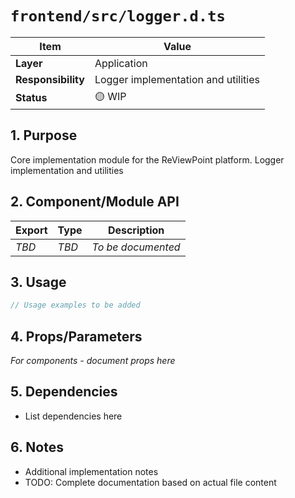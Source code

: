 # `frontend/src/logger.d.ts`

| Item               | Value                                                              |
| ------------------ | ------------------------------------------------------------------ |
| **Layer**          | Application                                                           |
| **Responsibility** | Logger implementation and utilities                                                   |
| **Status**         | 🟡 WIP                                                            |

## 1. Purpose

Core implementation module for the ReViewPoint platform. Logger implementation and utilities

## 2. Component/Module API

| Export       | Type     | Description            |
| ------------ | -------- | ---------------------- |
| *TBD*        | *TBD*    | *To be documented*     |

## 3. Usage

```typescript
// Usage examples to be added
```

## 4. Props/Parameters

*For components - document props here*

## 5. Dependencies

- List dependencies here

## 6. Notes

- Additional implementation notes
- TODO: Complete documentation based on actual file content
